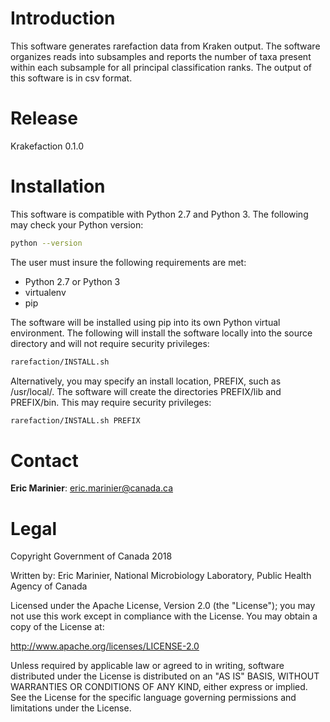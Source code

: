 # Introduction #

This software generates rarefaction data from Kraken output. The software
organizes reads into subsamples and reports the number of taxa present within
each subsample for all principal classification ranks. The output of this
software  is in csv format.

# Release #

Krakefaction 0.1.0

# Installation #

This software is compatible with Python 2.7 and Python 3. The following may
check your Python version:

```bash
python --version
```

The user must insure the following requirements are met:

* Python 2.7 or Python 3
* virtualenv
* pip

The software will be installed using pip into its own Python virtual
environment. The following will install the software locally into the source
directory and will not require security privileges:

```bash
rarefaction/INSTALL.sh
```

Alternatively, you may specify an install location, PREFIX, such as
/usr/local/. The software will create the directories PREFIX/lib and
PREFIX/bin. This may require security privileges:


```bash
rarefaction/INSTALL.sh PREFIX
```

# Contact #

**Eric Marinier**: eric.marinier@canada.ca

# Legal #

Copyright Government of Canada 2018

Written by: Eric Marinier, National Microbiology Laboratory,
    Public Health Agency of Canada

Licensed under the Apache License, Version 2.0 (the "License"); you may not use
this work except in compliance with the License. You may obtain a copy of the
License at:

http://www.apache.org/licenses/LICENSE-2.0

Unless required by applicable law or agreed to in writing, software distributed
under the License is distributed on an "AS IS" BASIS, WITHOUT WARRANTIES OR
CONDITIONS OF ANY KIND, either express or implied. See the License for the
specific language governing permissions and limitations under the License.

